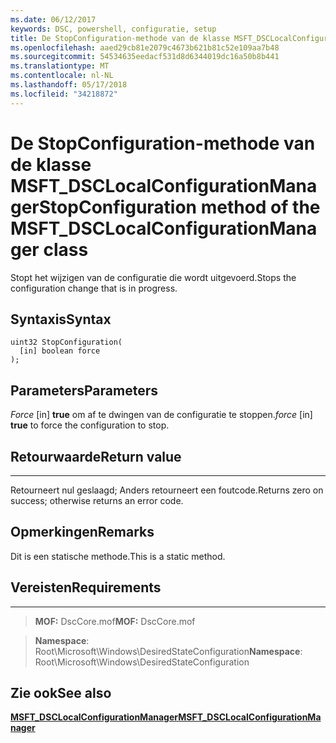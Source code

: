 ```yaml
---
ms.date: 06/12/2017
keywords: DSC, powershell, configuratie, setup
title: De StopConfiguration-methode van de klasse MSFT_DSCLocalConfigurationManager
ms.openlocfilehash: aaed29cb81e2079c4673b621b81c52e109aa7b48
ms.sourcegitcommit: 54534635eedacf531d8d6344019dc16a50b8b441
ms.translationtype: MT
ms.contentlocale: nl-NL
ms.lasthandoff: 05/17/2018
ms.locfileid: "34218872"
---
```

# <a name="stopconfiguration-method-of-the-msftdsclocalconfigurationmanager-class"></a><span data-ttu-id="79868-103">De StopConfiguration-methode van de klasse MSFT_DSCLocalConfigurationManager</span><span class="sxs-lookup"><span data-stu-id="79868-103">StopConfiguration method of the MSFT_DSCLocalConfigurationManager class</span></span>

<span data-ttu-id="79868-104">Stopt het wijzigen van de configuratie die wordt uitgevoerd.</span><span class="sxs-lookup"><span data-stu-id="79868-104">Stops the configuration change that is in progress.</span></span>

<a name="syntax"></a><span data-ttu-id="79868-105">Syntaxis</span><span class="sxs-lookup"><span data-stu-id="79868-105">Syntax</span></span>
------

```mof
uint32 StopConfiguration(
  [in] boolean force
);
```

<a name="parameters"></a><span data-ttu-id="79868-106">Parameters</span><span class="sxs-lookup"><span data-stu-id="79868-106">Parameters</span></span>
----------

<span data-ttu-id="79868-107">*Force* \[in\] **true** om af te dwingen van de configuratie te stoppen.</span><span class="sxs-lookup"><span data-stu-id="79868-107">*force* \[in\] **true** to force the configuration to stop.</span></span>

## <a name="return-value"></a><span data-ttu-id="79868-108">Retourwaarde</span><span class="sxs-lookup"><span data-stu-id="79868-108">Return value</span></span>
------------

<span data-ttu-id="79868-109">Retourneert nul geslaagd; Anders retourneert een foutcode.</span><span class="sxs-lookup"><span data-stu-id="79868-109">Returns zero on success; otherwise returns an error code.</span></span>

## <a name="remarks"></a><span data-ttu-id="79868-110">Opmerkingen</span><span class="sxs-lookup"><span data-stu-id="79868-110">Remarks</span></span>

<span data-ttu-id="79868-111">Dit is een statische methode.</span><span class="sxs-lookup"><span data-stu-id="79868-111">This is a static method.</span></span>

## <a name="requirements"></a><span data-ttu-id="79868-112">Vereisten</span><span class="sxs-lookup"><span data-stu-id="79868-112">Requirements</span></span>
------------
><span data-ttu-id="79868-113">**MOF:** DscCore.mof</span><span class="sxs-lookup"><span data-stu-id="79868-113">**MOF:** DscCore.mof</span></span>

><span data-ttu-id="79868-114">**Namespace**: Root\Microsoft\Windows\DesiredStateConfiguration</span><span class="sxs-lookup"><span data-stu-id="79868-114">**Namespace**: Root\Microsoft\Windows\DesiredStateConfiguration</span></span>


## <a name="see-also"></a><span data-ttu-id="79868-115">Zie ook</span><span class="sxs-lookup"><span data-stu-id="79868-115">See also</span></span>


[<span data-ttu-id="79868-116">**MSFT_DSCLocalConfigurationManager**</span><span class="sxs-lookup"><span data-stu-id="79868-116">**MSFT_DSCLocalConfigurationManager**</span></span>](msft-dsclocalconfigurationmanager.md)